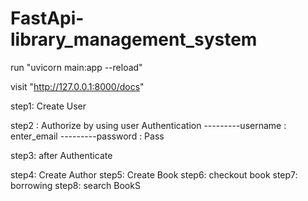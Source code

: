 # FastApi-library_management_system

run "uvicorn main:app --reload"

visit "http://127.0.0.1:8000/docs"

step1:  Create User

step2 : Authorize by using user Authentication
---------username : enter_email
---------password : Pass
        
step3:  after Authenticate

step4: Create Author
step5: Create Book
step6: checkout book
step7: borrowing
step8: search BookS
